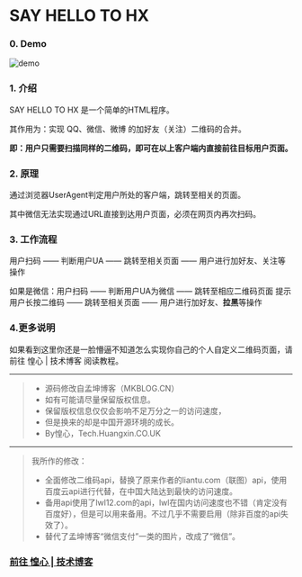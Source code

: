 # SAY HELLO TO HX

### 0. Demo
![demo](https://i.imgur.com/reodkNt.png)

### 1. 介绍
SAY HELLO TO HX 是一个简单的HTML程序。

其作用为：实现 QQ、微信、微博 的加好友（关注）二维码的合并。

**即：用户只需要扫描同样的二维码，即可在以上客户端内直接前往目标用户页面。**

### 2. 原理
通过浏览器UserAgent判定用户所处的客户端，跳转至相关的页面。

其中微信无法实现通过URL直接到达用户页面，必须在网页内再次扫码。

### 3. 工作流程

用户扫码 —— 判断用户UA —— 跳转至相关页面 —— 用户进行加好友、关注等操作

如果是微信：用户扫码 —— 判断用户UA为微信 —— 跳转至相应二维码页面 提示用户长按二维码 —— 跳转至相关页面 —— 用户进行加好友、**拉黑**等操作

### 4.更多说明
如果看到这里你还是一脸懵逼不知道怎么实现你自己的个人自定义二维码页面，请前往 惶心 | 技术博客 阅读教程。

------

>* 源码修改自孟坤博客（MKBLOG.CN）
>* 如有可能请尽量保留版权信息。
>* 保留版权信息仅仅会影响不足万分之一的访问速度，
>* 但是换来的却是中国开源环境的成长。
>* By惶心，Tech.Huangxin.CO.UK

------
>  我所作的修改：
> * 全面修改二维码api，替换了原来作者的liantu.com（联图）api，使用百度云api进行代替，在中国大陆达到最快的访问速度。
> * 备用api使用了lwl12.com的api，lwl在国内访问速度也不错（肯定没有百度好），但是可以用来备用。不过几乎不需要启用（除非百度的api失效了）。
> * 替代了孟坤博客“微信支付”一类的图片，改成了“微信”。




### [前往 惶心 | 技术博客](https://tech.huangxin.co.uk/)
